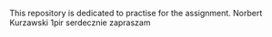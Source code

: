 This repository is dedicated to practise for the assignment.
Norbert Kurzawski 1pir
serdecznie zapraszam